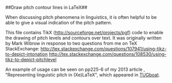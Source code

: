 ##Draw pitch contour lines in LaTeX##

When discussing pitch phenomena in linguistics, it is often helpful to be able to give a visual indication of the pitch pattern.

This file contains TikX (http://sourceforge.net/projects/pgf) code to enable the drawing of pitch levels and contours over text.  It was originally written by Mark Wibrow in response to two questions from me on TeX StackExchange:
http://tex.stackexchange.com/questions/107941/using-tikz-to-depict-intonation
http://tex.stackexchange.com/questions/108530/using-tikz-to-depict-pitchlevel

An example of usage can be seen on pp225-6 of my 2013 article , "Representing linguistic pitch in (Xe)LaTeX", which appeared in [TUGboat](https://www.tug.org/TUGboat/tb34-2/tb107donnelly.pdf).
